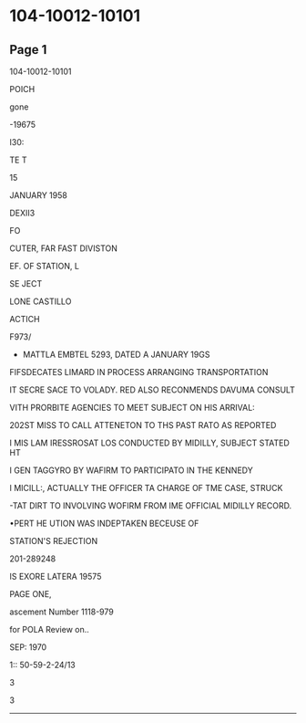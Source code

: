 # 104-10012-10101

## Page 1

104-10012-10101

POICH

gone

-19675

I30:

TE T

15

JANUARY 1958

DEXII3

FO

CUTER, FAR FAST DIVISTON

EF. OF STATION, L

SE JECT

LONE CASTILLO

ACTICH

F973/

- MATTLA EMBTEL 5293, DATED A JANUARY 19GS

FIFSDECATES LIMARD IN PROCESS ARRANGING TRANSPORTATION

IT SECRE SACE TO VOLADY. RED ALSO RECONMENDS DAVUMA CONSULT

VITH PRORBITE AGENCIES TO MEET SUBJECT ON HIS ARRIVAL:

202ST MISS TO CALL ATTENETON TO THS PAST RATO AS REPORTED

I MIS LAM IRESSROSAT LOS CONDUCTED BY MIDILLY, SUBJECT STATED HT

I GEN TAGGYRO BY WAFIRM TO PARTICIPATO IN THE KENNEDY

I MICILL:, ACTUALLY THE OFFICER TA CHARGE OF TME CASE, STRUCK

-TAT DIRT TO INVOLVING WOFIRM FROM IME OFFICIAL MIDILLY RECORD.

•PERT HE UTION WAS INDEPTAKEN BECEUSE OF

STATION'S REJECTION

201-289248

IS EXORE LATERA 19575

PAGE ONE,

ascement Number 1118-979

for POLA Review on..

SEP: 1970

1:: 50-59-2-24/13

3

3

---

